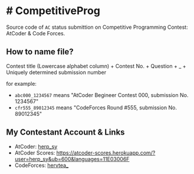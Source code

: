 # # CompetitiveProg
Source code of `AC` status submittion on Competitive Programming Contest: AtCoder & Code Forces.  

## How to name file?
Contest title (Lowercase alphabet column) + Contest No. + Question + _ + Uniquely determined submission number  

for example:
* `abc000_1234567` means "AtCoder Begineer Contest 000, submission No. 1234567"  
* `cfr555_89012345` means "CodeForces Round #555, submission No. 89012345"  

## My Contestant Account & Links
* AtCoder: [herp_sy](https://atcoder.jp/users/herp_sy)  
* AtCoder Scores: https://atcoder-scores.herokuapp.com/?user=herp_sy&ub=600&languages=11E03006F  
* CodeForces: [hervtea_](https://codeforces.com/profile/hervtea_)
